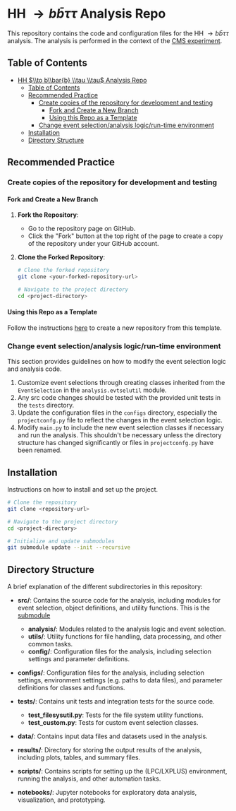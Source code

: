 # HH $\to b\bar{b} \tau \tau$ Analysis Repo

This repository contains the code and configuration files for the HH $\to b\bar{b} \tau \tau$ analysis. The analysis is performed in the context of the [CMS experiment](https://cms.cern/).

## Table of Contents
- [HH $\\to b\\bar{b} \\tau \\tau$ Analysis Repo](#hh-to-bbarb-tau-tau-analysis-repo)
  - [Table of Contents](#table-of-contents)
  - [Recommended Practice](#recommended-practice)
    - [Create copies of the repository for development and testing](#create-copies-of-the-repository-for-development-and-testing)
      - [Fork and Create a New Branch](#fork-and-create-a-new-branch)
      - [Using this Repo as a Template](#using-this-repo-as-a-template)
    - [Change event selection/analysis logic/run-time environment](#change-event-selectionanalysis-logicrun-time-environment)
  - [Installation](#installation)
  - [Directory Structure](#directory-structure)

## Recommended Practice

### Create copies of the repository for development and testing

#### Fork and Create a New Branch
1. **Fork the Repository**:
   - Go to the repository page on GitHub.
   - Click the "Fork" button at the top right of the page to create a copy of the repository under your GitHub account.

2. **Clone the Forked Repository**:
   ```bash
   # Clone the forked repository
   git clone <your-forked-repository-url>

   # Navigate to the project directory
   cd <project-directory>
   ```

#### Using this Repo as a Template
Follow the instructions [here](https://help.github.com/en/github/creating-cloning-and-archiving-repositories/creating-a-repository-from-a-template) to create a new repository from this template.


### Change event selection/analysis logic/run-time environment
This section provides guidelines on how to modify the event selection logic and analysis code. 
1. Customize event selections through creating classes inherited from the `EventSelection` in the `analysis.evtselutil` module.
2. Any src code changes should be tested with the provided unit tests in the `tests` directory.
3. Update the configuration files in the `configs` directory, especially the `projectconfg.py` file to reflect the changes in the event selection logic. 
4. Modify `main.py` to include the new event selection classes if necessary and run the analysis. This shouldn't be necessary unless the directory structure has changed significantly or files in `projectconfg.py` have been renamed.

## Installation

Instructions on how to install and set up the project.

```bash
# Clone the repository
git clone <repository-url>

# Navigate to the project directory
cd <project-directory>

# Initialize and update submodules
git submodule update --init --recursive
```

## Directory Structure

A brief explanation of the different subdirectories in this repository:

- **src/**: Contains the source code for the analysis, including modules for event selection, object definitions, and utility functions. This is the [submodule](https://github.com/JoyYTZhou/CoffeaMate/tree/main)
  - **analysis/**: Modules related to the analysis logic and event selection.
  - **utils/**: Utility functions for file handling, data processing, and other common tasks.
  - **config/**: Configuration files for the analysis, including selection settings and parameter definitions.

- **configs/**: Configuration files for the analysis, including selection settings, environment settings (e.g. paths to data files), and parameter definitions for classes and functions.

- **tests/**: Contains unit tests and integration tests for the source code.
  - **test_filesysutil.py**: Tests for the file system utility functions.
  - **test_custom.py**: Tests for custom event selection classes.

- **data/**: Contains input data files and datasets used in the analysis.

- **results/**: Directory for storing the output results of the analysis, including plots, tables, and summary files.

- **scripts/**: Contains scripts for setting up the (LPC/LXPLUS) environment, running the analysis, and other automation tasks.

- **notebooks/**: Jupyter notebooks for exploratory data analysis, visualization, and prototyping.
